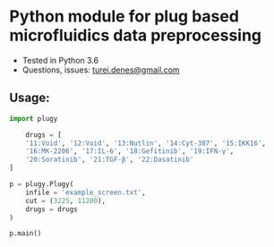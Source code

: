 Python module for plug based microfluidics data preprocessing
=============================================================

*  Tested in Python 3.6
*  Questions, issues: turei.denes@gmail.com

Usage:
-----

```python
import plugy

    drugs = [
    '11:Void', '12:Void', '13:Nutlin', '14:Cyt-387', '15:IKK16',
    '16:MK-2206', '17:IL-6', '18:Gefitinib', '19:IFN-γ',
    '20:Soratinib', '21:TGF-β', '22:Dasatinib'
]

p = plugy.Plugy(
    infile = 'example_screen.txt',
    cut = (3225, 11200),
    drugs = drugs
)

p.main()
```
